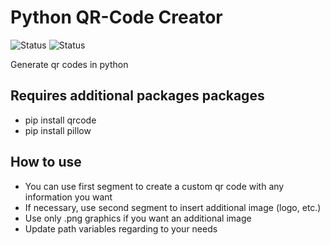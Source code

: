 # Python QR-Code Creator  

![Status](https://img.shields.io/badge/Active-true-brightgreen) ![Status](https://img.shields.io/badge/Indev-idle-yellow)

Generate qr codes in python

## Requires additional packages packages

- pip install qrcode
- pip install pillow

## How to use

- You can use first segment to create a custom qr code with any information you want
- If necessary, use second segment to insert additional image (logo, etc.)
- Use only .png graphics if you want an additional image
- Update path variables regarding to your needs
